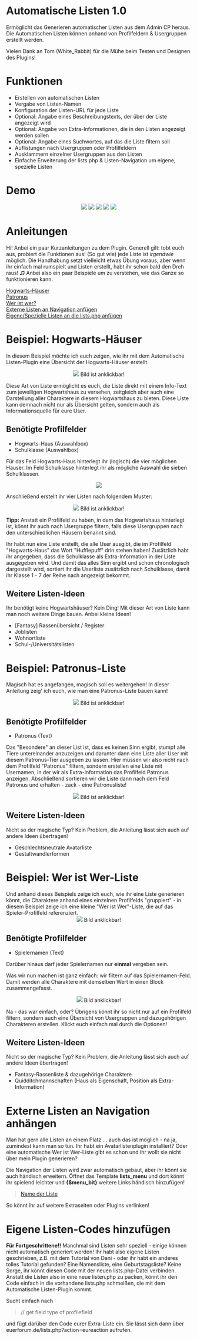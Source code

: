 # Automatische Listen 1.0
Ermöglicht das Generieren automatischer Listen aus dem Admin CP heraus. 
Die Automatischen Listen können anhand von Profilfeldern & Usergruppen erstellt werden.
<p>Vielen Dank an Tom (White_Rabbit) für die Mühe beim Testen und Designen des Plugins!</p>

# Funktionen
<ul>
  <li> Erstellen von automatischen Listen
  <li> Vergabe von Listen-Namen
  <li> Konfiguration der Listen-URL für jede Liste
  <li> Optional: Angabe eines Beschreibungstexts, der über der Liste angezeigt wird
  <li> Optional: Angabe von Extra-Informationen, die in den Listen angezeigt werden sollen
  <li> Optional: Angabe eines Suchwortes, auf das die Liste filtern soll
  <li> Auflistungen nach Usergruppen oder Profilfeldern
  <li> Ausklammern einzelner Usergruppen aus den Listen
  <li> Einfache Erweiterung der lists.php & Listen-Navigation um eigene, spezielle Listen
</ul>

# Demo

<center>
  
  <img src="https://snipboard.io/aFzL18.jpg" />
  
<img src="https://snipboard.io/lvIGgj.jpg" />  
  
  <img src="https://snipboard.io/RgMUqm.jpg" />
  
  <img src="https://snipboard.io/ZFkuEl.jpg" />
   
   <img src="https://snipboard.io/JwR9Fr.jpg" />
  
</center>

# Anleitungen 
Hi!
Anbei ein paar Kurzanleitungen zu dem Plugin. Generell gilt: tobt euch aus, probiert die Funktionen aus! (So gut wie) jede Liste ist <em>irgendwie</em> möglich. Die Handhabung setzt vielleicht etwas Übung voraus, aber wenn ihr einfach mal rumspielt und Listen erstellt, habt ihr schon bald den Dreh raus! ♫ Anbei also ein paar Beispiele um zu verstehen, wie das Ganze so funktionieren kann.

<a href="#hogwarts">Hogwarts-Häuser</a><br />
<a href="#patronus">Patronus</a><br />
<a href="#weristwer">Wer ist wer?</a><br />
<a href="#extern">Externe Listen an Navigation anfügen</a><br />
<a href="#eigene">Eigene/Spezielle Listen an die lists.php anfügen</a><br />

<h1 id="hogwarts">Beispiel: Hogwarts-Häuser</h1>

In diesem Beispiel möchte ich euch zeigen, wie ihr mit dem Automatische Listen-Plugin eine Übersicht der Hogwarts-Häuser erstellt.

<center><a href="https://snipboard.io/NkEbzs.jpg"><img src="https://snipboard.io/NkEbzs.jpg" /></a>
Bild ist anklickbar!</center>

Diese Art von Liste ermöglicht es euch, die Liste direkt mit einem Info-Text zum jeweiligen Hogwartshaus zu versehen, zeitgleich aber auch eine Darstellung aller Charaktere in diesem Hogwartshaus zu bieten. Diese Liste kann demnach nicht nur als Übersicht gelten, sondern auch als Informationsquelle für eure User. 

<h2>Benötigte Profilfelder</h2>
<ul>
<li>Hogwarts-Haus (Auswahlbox)
<li>Schulklasse (Auswahlbox)
</ul>

Für das Feld Hogwarts-Haus hinterlegt ihr (logisch) die vier möglichen Häuser.
Im Feld Schulklasse hinterlegt ihr als mögliche Auswahl die sieben Schulklassen.

<center><img src="https://snipboard.io/PBv73N.jpg" /></center>

Anschließend erstellt ihr vier Listen nach folgendem Muster:

<center><a href="https://snipboard.io/x2P6jK.jpg"><img src="https://snipboard.io/x2P6jK.jpg"></a>
Bild ist anklickbar!</center>

<b>Tipp:</b> Anstatt ein Profilfeld zu haben, in dem das Hogwartshaus hinterlegt ist, könnt ihr auch nach Usergruppe filtern, falls diese Usergruppen nach den unterschiedlichen Häusern benannt sind.

Ihr habt nun eine Liste erstellt, die alle User ausgibt, die im Profilfeld "Hogwarts-Haus" das Wort "Hufflepuff" drin stehen haben! Zusätzlich habt ihr angegeben, dass die Schulklasse als Extra-Information in der Liste ausgegeben wird. Und damit das alles Sinn ergibt und schon chronologisch dargestellt wird, sortiert ihr die Userliste zusätzlich nach Schulklasse, damit ihr Klasse 1 - 7 der Reihe nach angezeigt bekommt. 

<h2>Weitere Listen-Ideen</h2>
Ihr benötigt keine Hogwartshäuser? Kein Ding! Mit dieser Art von Liste kann man noch weitere Dinge bauen. Anbei kleine Ideen! 

<ul>
<li>[Fantasy] Rassenübersicht / Register
<li>Joblisten
<li>Wohnortliste
<li>Schul-/Universitätslisten
</ul>

<h1 id="patronus">Beispiel: Patronus-Liste</h1>

Magisch hat es angefangen, magisch soll es weitergehen! In dieser Anleitung zeig' ich euch, wie man eine Patronus-Liste bauen kann!

<center><a href="https://snipboard.io/UVQG4C.jpg"><img src="https://snipboard.io/UVQG4C.jpg"></a>
Bild ist anklickbar!</center>

<h2>Benötigte Profilfelder</h2>
<ul>
<li>Patronus (Text)
</ul>

Das "Besondere" an dieser List ist, dass es keinen Sinn ergibt, stumpf alle Tiere untereinander anzuzeigen und darunter dann eine Liste aller User mit diesem Patronus-Tier ausgeben zu lassen. Hier müssen wir also nicht nach dem Profilfeld "Patronus" filtern, sondern erstellen eine Liste mit Usernamen, in der wir als Extra-Information das Profilfeld Patronus anzeigen. Abschließend sortieren wir die Liste dann nach dem Feld Patronus und erhalten - zack - eine Patronusliste!

<center><a href="https://snipboard.io/rYLEip.jpg"><img src="https://snipboard.io/rYLEip.jpg"></a>
Bild ist anklickbar!</center>

<h2>Weitere Listen-Ideen</h2>
Nicht so der magische Typ? Kein Problem, die Anleitung lässt sich auch auf andere Ideen übertragen!

<ul>
<li>Geschlechtsneutrale Avatarliste
<li>Gestaltwandlerformen
</ul>

<h1 id="weristwer">Beispiel: Wer ist Wer-Liste</h1>
Und anhand dieses Beispiels zeige ich euch, wie ihr eine Liste generieren könnt, die Charaktere anhand eines einzelnen Profilfelds "gruppiert" - in diesem Beispiel zeige ich eine kleine "Wer ist Wer"-Liste, die auf das Spieler-Profilfeld referenziert. 

<center><a href="https://snipboard.io/Hjphqy.jpg"><img src="https://snipboard.io/Hjphqy.jpg" /></a>
Bild anklickbar!</center>

<h2>Benötigte Profilfelder</h2>
<ul>
<li>Spielernamen (Text)
</ul>

Darüber hinaus darf jeder Spielernamen nur <b>einmal</b> vergeben sein.

Was wir nun machen ist ganz einfach: wir filtern auf das Spielernamen-Feld. Damit werden alle Charaktere mit demselben Wert in einen Block zusammengefasst. 

<center><a href="https://snipboard.io/updDOM.jpg"><img src="https://snipboard.io/updDOM.jpg" /></a>
Bild anklickbar!</center>

Na - das war einfach, oder? Übrigens könnt ihr so nicht nur auf ein Profilfeld filtern, sondern auch eine Übersicht von Usergruppen und dazugehörigen Charakteren erstellen. Klickt euch einfach mal durch die Optionen! 

<h2>Weitere Listen-Ideen</h2>
Nicht so der magische Typ? Kein Problem, die Anleitung lässt sich auch auf andere Ideen übertragen!

<ul>
<li>Fantasy-Rassenliste & dazugehörige Charaktere
<li>Quidditchmannschaften (Haus als Eigenschaft, Position als Extra-Information) 
</ul>

<h1 id="extern">Externe Listen an Navigation anhängen</h1>
Man hat gern alle Listen an einem Platz ... auch das ist möglich - na ja, zumindest kann man so tun. Ihr habt ein Avatarlistenplugin installiert? Oder eine automatische Wer ist Wer-Liste gibt es schon und ihr wollt sie nicht über mein Plugin generieren? 

Die Navigation der Listen wird zwar automatisch gebaut, aber ihr könnt sie auch händisch erweitern. Öffnet das Template <b>lists_menu</b> und dort könnt ihr spielend leichter und <b>{$menu_bit}</b> weitere Links händisch hinzufügen! 

<blockquote><div class="lists_menu-item"><a href="Link zur Liste">Name der Liste</a></div></blockquote>

So könnt ihr auf weitere Extraseiten oder Plugins verlinken! 

<h1 id="eigene">Eigene Listen-Codes hinzufügen</h1>
<b>Für Fortgeschrittene!!</b>
Manchmal sind Listen sehr speziell - einige können nicht automatisch generiert werden! Ihr habt also eigene Listen geschrieben, z.B. mit dem Tutorial von Dani - oder ihr habt ein anderes tolles Tutorial gefunden? Eine Namensliste, eine Geburtstagsliste? Keine Sorge, ihr könnt diesen Code mit der neuen lists.php-Datei verbinden. Anstatt die Listen also in eine neue listen.php zu packen, könnt ihr den Code einfach in die vorhandene lists.php schmeißen, die mit dem Automatische Listen-Plugin kommt.

Sucht einfach nach
<blockquote>// get field type of profilefield</blockquote>
und fügt darüber den Code eurer Extra-Liste ein. Sie lässt sich dann über euerforum.de/lists.php?action=eureaction aufrufen. 

